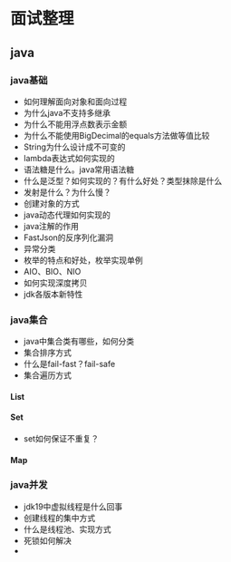 # 面试整理

## java

### java基础

* 如何理解面向对象和面向过程
* 为什么java不支持多继承
* 为什么不能用浮点数表示金额
* 为什么不能使用BigDecimal的equals方法做等值比较
* String为什么设计成不可变的
* lambda表达式如何实现的
* 语法糖是什么。java常用语法糖
* 什么是泛型？如何实现的？有什么好处？类型抹除是什么
* 发射是什么？为什么慢？
* 创建对象的方式
* java动态代理如何实现的
* java注解的作用
* FastJson的反序列化漏洞
* 异常分类
* 枚举的特点和好处，枚举实现单例
* AIO、BIO、NIO
* 如何实现深度拷贝
* jdk各版本新特性

### java集合

* java中集合类有哪些，如何分类
* 集合排序方式
* 什么是fail-fast？fail-safe
* 集合遍历方式


#### List

#### Set

* set如何保证不重复？

#### Map


### java并发


* jdk19中虚拟线程是什么回事
* 创建线程的集中方式
* 什么是线程池、实现方式
* 死锁如何解决
* 